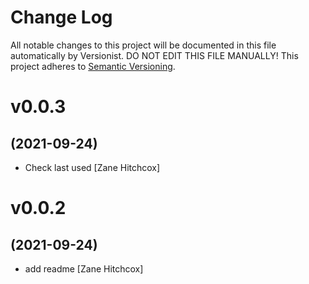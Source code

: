 # Change Log

All notable changes to this project will be documented in this file
automatically by Versionist. DO NOT EDIT THIS FILE MANUALLY!
This project adheres to [Semantic Versioning](http://semver.org/).

# v0.0.3
## (2021-09-24)

* Check last used [Zane Hitchcox]

# v0.0.2
## (2021-09-24)

* add readme [Zane Hitchcox]

